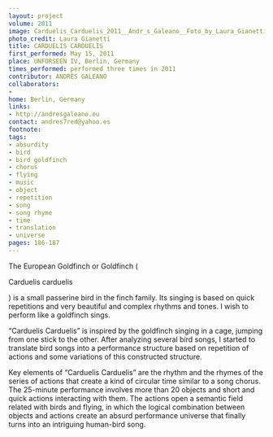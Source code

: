 ```yaml
---
layout: project
volume: 2011
image: Carduelis_Carduelis_2011__Andr_s_Galeano__Foto_by_Laura_Gianetti.jpg
photo_credit: Laura Gianetti
title: CARDUELIS CARDUELIS
first_performed: May 15, 2011
place: UNFORSEEN IV, Berlin, Germany
times_performed: performed three times in 2011
contributor: ANDRÉS GALEANO
collaborators:
- 
home: Berlin, Germany
links:
- http://andresgaleano.eu
contact: andres7red@yahoo.es
footnote: 
tags:
- absurdity
- bird
- bird goldfinch
- chorus
- flying
- music
- object
- repetition
- song
- song rhyme
- time
- translation
- universe
pages: 186-187
---
```


The European Goldfinch or Goldfinch (

Carduelis carduelis

) is a small passerine bird in the finch family. Its singing is based on quick repetitions and very beautiful and complex rhythms and tones. I wish to perform like a goldfinch sings. 

“Carduelis Carduelis” is inspired by the goldfinch singing in a cage, jumping from one stick to the other. After analyzing several bird songs, I started to translate bird songs into a performance structure based on repetition of actions and some variations of this constructed structure. 

Key elements of “Carduelis Carduelis” are the rhythm and the rhymes of the series of actions that create a kind of circular time similar to a song chorus. The 25-minute performance involves more than 20 objects and short and quick actions interacting with them. The actions open a semantic field related with birds and flying, in which the logical combination between objects and actions create an absurd performance universe that finally turns into an intriguing human-bird song.
